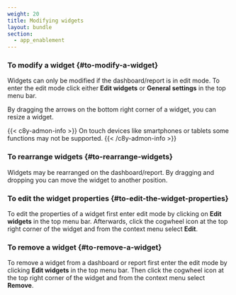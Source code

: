 ```yaml
---
weight: 20
title: Modifying widgets
layout: bundle
section:
  - app_enablement
---
```


### To modify a widget {#to-modify-a-widget}

Widgets can only be modified if the dashboard/report is in edit mode. To enter the edit mode click either **Edit widgets** or **General settings** in the top menu bar.

By dragging the arrows on the bottom right corner of a widget, you can resize a widget.

{{< c8y-admon-info >}}
On touch devices like smartphones or tablets some functions may not be supported.
{{< /c8y-admon-info >}}

### To rearrange widgets {#to-rearrange-widgets}

Widgets may be rearranged on the dashboard/report. By dragging and dropping you can move the widget to another position.

### To edit the widget properties {#to-edit-the-widget-properties}

To edit the properties of a widget first enter edit mode by clicking on **Edit widgets** in the top menu bar. Afterwards, click the cogwheel icon at the top right corner of the widget and from the context menu select **Edit**.

### To remove a widget {#to-remove-a-widget}

To remove a widget from a dashboard or report first enter the edit mode by clicking **Edit widgets** in the top menu bar. Then click the cogwheel icon at the top right corner of the widget and from the context menu select **Remove**.
